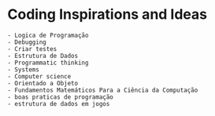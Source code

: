 # Coding Inspirations and Ideas
    - Logica de Programação
    - Debugging
    - Criar testes
    - Estrutura de Dados
    - Programmatic thinking
    - Systems
    - Computer science
    - Orientado a Objeto
    - Fundamentos Matemáticos Para a Ciência da Computação
    - boas praticas de programação
    - estrutura de dados em jogos
